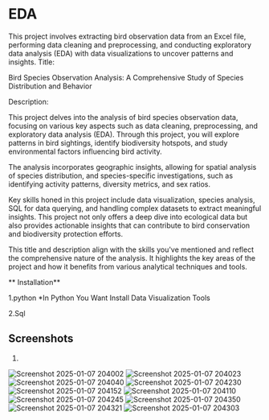 # EDA
This project involves extracting bird observation data from an Excel file, performing data cleaning and preprocessing, and conducting exploratory data analysis (EDA) with data visualizations to uncover patterns and insights.
Title:

Bird Species Observation Analysis: A Comprehensive Study of Species Distribution and Behavior

Description:

This project delves into the analysis of bird species observation data, focusing on various key aspects such as data cleaning, preprocessing, and exploratory data analysis (EDA). Through this project, you will explore patterns in bird sightings, identify biodiversity hotspots, and study environmental factors influencing bird activity.

The analysis incorporates geographic insights, allowing for spatial analysis of species distribution, and species-specific investigations, such as identifying activity patterns, diversity metrics, and sex ratios.

Key skills honed in this project include data visualization, species analysis, SQL for data querying, and handling complex datasets to extract meaningful insights. This project not only offers a deep dive into ecological data but also provides actionable insights that can contribute to bird conservation and biodiversity protection efforts.

This title and description align with the skills you've mentioned and reflect the comprehensive nature of the analysis. It highlights the key areas of the project and how it benefits from various analytical techniques and tools.


** Installation**

1.python 
   *In Python You Want Install Data Visualization Tools

2.Sql
    
## Screenshots

1.
 
![Screenshot 2025-01-07 204002](https://github.com/user-attachments/assets/8746bb7d-aaa7-4fc1-be30-f711fd888285)
![Screenshot 2025-01-07 204023](https://github.com/user-attachments/assets/25733e7c-dba8-43ba-97d7-c30448296b87)
![Screenshot 2025-01-07 204040](https://github.com/user-attachments/assets/5e818e86-6a4f-4da2-bbd4-7dc26655502f)
![Screenshot 2025-01-07 204230](https://github.com/user-attachments/assets/441eed2b-687f-4709-b2f1-d83e22bff765)
![Screenshot 2025-01-07 204152](https://github.com/user-attachments/assets/9a89e495-e894-4811-9b2c-c3e7cebf994f)
![Screenshot 2025-01-07 204110](https://github.com/user-attachments/assets/9bd9961d-adcd-460e-b511-1f7e21657531)
![Screenshot 2025-01-07 204245](https://github.com/user-attachments/assets/97108403-7dbe-407c-8bce-8cded20c0ded)
![Screenshot 2025-01-07 204350](https://github.com/user-attachments/assets/16f682c4-0253-44d5-bcf0-9ac61d24f712)
![Screenshot 2025-01-07 204321](https://github.com/user-attachments/assets/6f6af6c5-6c92-4f0a-b77b-13f4a5a697d5)
![Screenshot 2025-01-07 204303](https://github.com/user-attachments/assets/ddb532a4-074f-4c83-81d5-0ef3b41f5a77)
